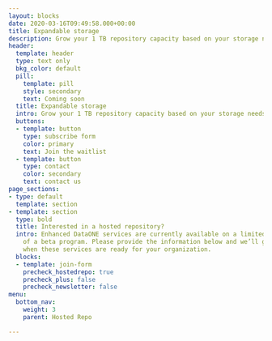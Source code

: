 ```yaml
---
layout: blocks
date: 2020-03-16T09:49:58.000+00:00
title: Expandable storage
description: Grow your 1 TB repository capacity based on your storage needs in 1 TB increments.
header:
  template: header
  type: text only
  bkg_color: default
  pill:
    template: pill
    style: secondary
    text: Coming soon
  title: Expandable storage
  intro: Grow your 1 TB repository capacity based on your storage needs in 1 TB increments.
  buttons:
  - template: button
    type: subscribe form
    color: primary
    text: Join the waitlist
  - template: button
    type: contact
    color: secondary
    text: contact us
page_sections:
- type: default
  template: section
- template: section
  type: bold
  title: Interested in a hosted repository?
  intro: Enhanced DataONE services are currently available on a limited basis as part
    of a beta program. Please provide the information below and we’ll get in touch
    when these services are ready for your organization.
  blocks:
  - template: join-form
    precheck_hostedrepo: true
    precheck_plus: false
    precheck_newsletter: false
menu:
  bottom_nav:
    weight: 3
    parent: Hosted Repo

---
```

